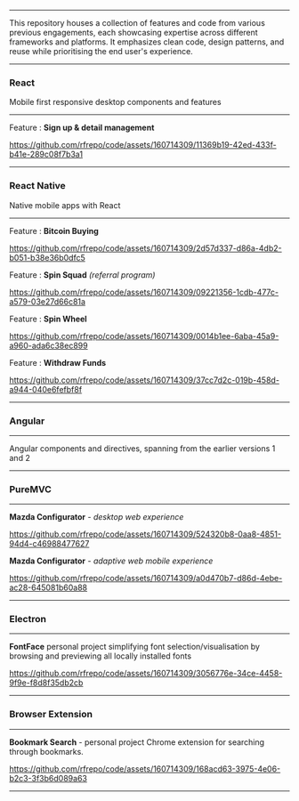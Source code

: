 ___
This repository houses a collection of features and code from various previous engagements, each showcasing expertise across different frameworks and platforms. It emphasizes clean code, design patterns, and reuse while prioritising the end user's experience.
___
### React 
Mobile first responsive desktop components and features
___

Feature : **Sign up & detail management**

https://github.com/rfrepo/code/assets/160714309/11369b19-42ed-433f-b41e-289c08f7b3a1

___
### React Native 
Native mobile apps with React
___

Feature : **Bitcoin Buying**

https://github.com/rfrepo/code/assets/160714309/2d57d337-d86a-4db2-b051-b38e36b0dfc5

Feature : __Spin Squad__ *(referral program)*

https://github.com/rfrepo/code/assets/160714309/09221356-1cdb-477c-a579-03e27d66c81a

Feature : __Spin Wheel__

https://github.com/rfrepo/code/assets/160714309/0014b1ee-6aba-45a9-a960-ada6c38ec899

Feature : __Withdraw Funds__

https://github.com/rfrepo/code/assets/160714309/37cc7d2c-019b-458d-a944-040e6fefbf8f
___

### Angular
___

Angular components and directives, spanning from the earlier versions 1 and 2
___

### PureMVC
___

__Mazda Configurator__ - *desktop web experience*

https://github.com/rfrepo/code/assets/160714309/524320b8-0aa8-4851-94d4-c46988477627

__Mazda Configurator__ - *adaptive web mobile experience*

https://github.com/rfrepo/code/assets/160714309/a0d470b7-d86d-4ebe-ac28-645081b60a88

___
### Electron
___

__FontFace__ personal project simplifying font selection/visualisation by browsing and previewing all locally installed fonts

https://github.com/rfrepo/code/assets/160714309/3056776e-34ce-4458-9f9e-f8d8f35db2cb

___
### Browser Extension
___

__Bookmark Search__ - personal project Chrome extension for searching through bookmarks.

https://github.com/rfrepo/code/assets/160714309/168acd63-3975-4e06-b2c3-3f3b6d089a63
___
